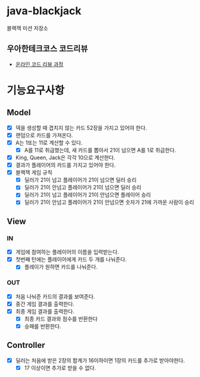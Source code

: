 # java-blackjack

블랙잭 미션 저장소

## 우아한테크코스 코드리뷰
- [온라인 코드 리뷰 과정](https://github.com/woowacourse/woowacourse-docs/blob/master/maincourse/README.md)

# 기능요구사항

## Model
- [x] 덱을 생성할 때 겹치지 않는 카드 52장을 가지고 있어야 한다.
- [x] 랜덤으로 카드를 가져온다.
- [x] A는 1또는 11로 계산할 수 있다.
  - [x] A를 11로 취급했는데, 새 카드를 뽑아서 21이 넘으면 A를 1로 취급한다.
- [x] King, Queen, Jack은 각각 10으로 계산한다.
- [x] 결과가 플레이어의 카드를 가지고 있어야 한다.
- [x] 블랙잭 게임 규칙
  - [x] 딜러가 21이 넘고 플레이어가 21이 넘으면 딜러 승리
  - [x] 딜러가 21이 안넘고 플레이어가 21이 넘으면 딜러 승리
  - [x] 딜러가 21이 넘고 플레이어가 21이 안넘으면 플레이어 승리
  - [x] 딜러가 21이 안넘고 플레이어가 21이 안넘으면 숫자가 21에 가까운 사람이 승리

## View
### IN
- [x] 게임에 참여하는 플레이어의 이름을 입력받는다. 
- [x] 첫번째 턴에는 플레이어에게 카드 두 개를 나눠준다.
  - [x] 플레이가 원하면 카드를 나눠준다.

### OUT
- [x] 처음 나눠준 카드의 결과를 보여준다.
- [x] 중간 게임 결과를 출력한다.
- [x] 최종 게임 결과를 출력한다.
  - [x] 최종 카드 결과와 점수를 반환한다
  - [x] 승패를 반환한다.

## Controller
- [x] 딜러는 처음에 받은 2장의 합계가 16이하이면 1장의 카드를 추가로 받아야한다.
  - [x] 17 이상이면 추가로 받을 수 없다.
